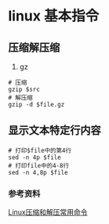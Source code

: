 # linux 基本指令

## 压缩解压缩
1. gz
```shell
# 压缩
gzip $src
# 解压缩
gzip -d $file.gz
```
## 显示文本特定行内容
```shell
# 打印$file中的第4行
sed -n 4p $file
# 打印file中的4-8行
sed -n 4,8p $file
```

### 参考资料 
[Linux压缩和解压常用命令](https://cloud.tencent.com/developer/article/1426584)